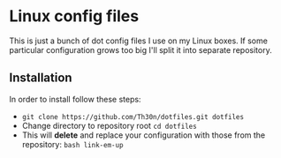 # Linux config files

This is just a bunch of dot config files I use on my Linux boxes.
If some particular configuration grows too big I'll split it into
separate repository.

## Installation

In order to install follow these steps:

  * `git clone https://github.com/Th30n/dotfiles.git dotfiles`
  * Change directory to repository root `cd dotfiles`
  * This will **delete** and replace your configuration with those from
    the repository: `bash link-em-up`
